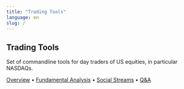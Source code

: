 ```yaml
---
title: "Trading Tools"
language: en
slug: /
---
```


## Trading Tools

Set of commandline tools for day traders of US equities, in particular NASDAQs.

<!-- [Posts](/posts/) &bull; [Categories](/categories/) &bull; [Tags](/tags/) -->

[Overview](/trading-tools-overview) &bull; 
[Fundamental Analysis](/trading-tools-sa-fu/) &bull;
[Social Streams](/trading-tools-streams/) &bull;
[Q&A](/trading-tools-qa/)  
